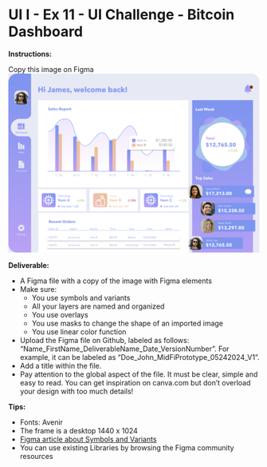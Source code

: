 # UI I - Ex 11 - UI Challenge - Bitcoin Dashboard

**Instructions:** 

Copy this image on Figma
![Dashboard](Dashboard.png)

**Deliverable:** 

- A Figma file with a copy of the image with Figma elements
- Make sure:
    - You use symbols and variants
    - All your layers are named and organized
    - You use overlays
    - You use masks to change the shape of an imported image
    - You use linear color function
- Upload the Figma file on Github, labeled as follows: “Name_FirstName_DeliverableName_Date_VersionNumber”. For example, it can be labeled as “Doe_John_MidFiPrototype_05242024_V1”.
- Add a title within the file.
- Pay attention to the global aspect of the file. It must be clear, simple and easy to read. You can get inspiration on canva.com but don’t overload your design with too much details!

**Tips:** 

- Fonts: Avenir
- The frame is a desktop 1440 x 1024
- [Figma article about Symbols and Variants](https://help.figma.com/hc/en-us/articles/360056440594-Create-and-use-variants)
- You can use existing Libraries by browsing the Figma community resources
